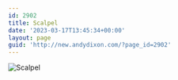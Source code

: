 ```yaml
---
id: 2902
title: Scalpel
date: '2023-03-17T13:45:34+00:00'
layout: page
guid: 'http://new.andydixon.com/?page_id=2902'
---
```


![Scalpel](https://i0.wp.com/assets.g8x2.ldn.idrivee2-23.com/posters/Scalpel%2001.jpg?w=1200&ssl=1 "Scalpel")